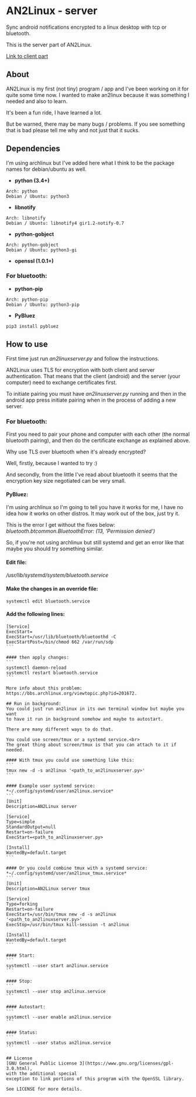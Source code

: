 # AN2Linux - server
Sync android notifications encrypted to a linux desktop with tcp or bluetooth.

This is the server part of AN2Linux.

[Link to client part](https://github.com/rootkiwi/an2linuxclient/)

## About
AN2Linux is my first (not tiny) program / app and I've been working on it for
quite some time now.
I wanted to make an2linux because it was something I needed and also to learn.

It's been a fun ride, I have learned a lot.

But be warned, there may be many bugs / problems. If you see something
that is bad please tell me why and not just that it sucks.

## Dependencies
I'm using archlinux but I've added here what I think to be the package
names for debian/ubuntu as well.

* **python (3.4+)**
```
Arch: python
Debian / Ubuntu: python3
```

* **libnotify**
```
Arch: libnotify
Debian / Ubuntu: libnotify4 gir1.2-notify-0.7
```

* **python-gobject**
```
Arch: python-gobject
Debian / Ubuntu: python3-gi
```

* **openssl (1.0.1+)**

### For bluetooth:
* **python-pip**
```
Arch: python-pip
Debian / Ubuntu: python3-pip
```

* **PyBluez**
```
pip3 install pybluez
```

## How to use
First time just run *an2linuxserver.py* and follow the instructions.

AN2Linux uses TLS for encryption with both client and server authentication.
That means that the client (android) and the server (your computer)
need to exchange certificates first.

To initiate pairing you must have *an2linuxserver.py* running and then in the
android app press initiate pairing when in the process of adding a new server.

### For bluetooth:
First you need to pair your phone and computer with each other (the normal
bluetooth pairing), and then do the certificate exchange as explained above.

Why use TLS over bluetooth when it's already encrypted?

Well, firstly, because I wanted to try :)

And secondly, from the little I've read about bluetooth it seems that the
encryption key size negotiated can be very small.

#### PyBluez:
I'm using archlinux so I'm going to tell you have it works for me, I have no
idea how it works on other distros. It may work out of the box, just try it.

This is the error I get without the fixes below:<br>
*bluetooth.btcommon.BluetoothError: (13, 'Permission denied')*

So, if you're not using archlinux but still systemd and get an error like
that maybe you should try something similar.

#### Edit file:
*/usr/lib/systemd/system/bluetooth.service*

#### Make the changes in an override file:
```
systemctl edit bluetooth.service
```

#### Add the following lines:
````
[Service]
ExecStart=
ExecStart=/usr/lib/bluetooth/bluetoothd -C
ExecStartPost=/bin/chmod 662 /var/run/sdp
```

#### then apply changes:
```
systemctl daemon-reload
systemctl restart bluetooth.service
```

More info about this problem:
https://bbs.archlinux.org/viewtopic.php?id=201672.

## Run in background:
You could just run an2linux in its own terminal window but maybe you want
to have it run in background somehow and maybe to autostart.

There are many different ways to do that.

You could use screen/tmux or a systemd service.<br>
The great thing about screen/tmux is that you can attach to it if needed.

#### With tmux you could use something like this:
```
tmux new -d -s an2linux '<path_to_an2linuxserver.py>'
```

#### Example user systemd service:
*~/.config/systemd/user/an2linux.service*
```
[Unit]
Description=AN2Linux server

[Service]
Type=simple
StandardOutput=null
Restart=on-failure
ExecStart=<path_to_an2linuxserver.py>

[Install]
WantedBy=default.target
```

#### Or you could combine tmux with a systemd service:
*~/.config/systemd/user/an2linux_tmux.service*
```
[Unit]
Description=AN2Linux server tmux

[Service]
Type=forking
Restart=on-failure
ExecStart=/usr/bin/tmux new -d -s an2linux '<path_to_an2linuxserver.py>'
ExecStop=/usr/bin/tmux kill-session -t an2linux

[Install]
WantedBy=default.target
```

#### Start:
```
systemctl --user start an2linux.service
```

#### Stop:
```
systemctl --user stop an2linux.service
```

#### Autostart:
```
systemctl --user enable an2linux.service
```

#### Status:
```
systemctl --user status an2linux.service
```

## License
[GNU General Public License 3](https://www.gnu.org/licenses/gpl-3.0.html),
with the additional special 
exception to link portions of this program with the OpenSSL library.

See LICENSE for more details.
